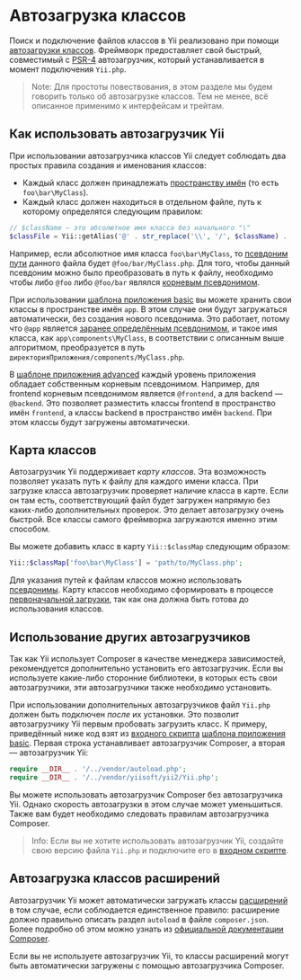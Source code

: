 Автозагрузка классов
=================

Поиск и подключение файлов классов в Yii реализовано при помощи
[автозагрузки классов](https://www.php.net/manual/ru/language.oop5.autoload.php). Фреймворк предоставляет свой быстрый,
совместимый с [PSR-4](https://github.com/php-fig/fig-standards/blob/master/accepted/PSR-4-autoloader.md)
автозагрузчик, который устанавливается в момент подключения `Yii.php`.

> Note: Для простоты повествования, в этом разделе мы будем говорить только об автозагрузке классов. Тем не менее,
  всё описанное применимо к интерфейсам и трейтам.

Как использовать автозагрузчик Yii <span id="using-yii-autoloader"></span>
--------------------------------------------------------------

При использовании автозагрузчика классов Yii следует соблюдать два простых правила создания и именования классов:

* Каждый класс должен принадлежать [пространству имён](https://www.php.net/manual/ru/language.namespaces.php)
  (то есть `foo\bar\MyClass`).
* Каждый класс должен находиться в отдельном файле, путь к которому определятся следующим правилом:

```php
// $className — это абсолютное имя класса без начального "\"
$classFile = Yii::getAlias('@' . str_replace('\\', '/', $className) . '.php');
```

Например, если абсолютное имя класса `foo\bar\MyClass`, то [псевдоним пути](concept-aliases.md) данного файла будет
`@foo/bar/MyClass.php`. Для того, чтобы данный псевдоним можно было преобразовать в путь к файлу, необходимо чтобы
либо `@foo` либо `@foo/bar` являлся [корневым псевдонимом](concept-aliases.md#defining-aliases).

При использовании [шаблона приложения basic](start-installation.md) вы можете хранить свои классы в пространстве имён `app`.
В этом случае они будут загружаться автоматически, без создания нового псевдонима. Это работает, потому что `@app`
является [заранее определённым псевдонимом](concept-aliases.md#predefined-aliases), и такое имя класса, как
`app\components\MyClass`, в соответствии с описанным выше алгоритмом, преобразуется в путь
`директорияПриложения/components/MyClass.php`.

В [шаблоне приложения advanced](tutorial-advanced-app.md) каждый уровень приложения обладает собственным корневым
псевдонимом. Например, для frontend корневым псевдонимом является `@frontend`, а для backend — `@backend`. Это позволяет
разместить классы frontend в пространство имён `frontend`, а классы backend в пространство имён `backend`. При этом
классы будут загружены автоматически.


Карта классов <span id="class-map"></span>
---------------------------------

Автозагрузчик Yii поддерживает *карту классов*. Эта возможность позволяет указать путь к файлу для каждого имени класса.
При загрузке класса автозагрузчик проверяет наличие класса в карте. Если он там есть, соответствующий файл будет загружен
напрямую без каких-либо дополнительных проверок. Это делает автозагрузку очень быстрой. Все классы самого фреймворка
загружаются именно этим способом.

Вы можете добавить класс в карту `Yii::$classMap` следующим образом:

```php
Yii::$classMap['foo\bar\MyClass'] = 'path/to/MyClass.php';
```

Для указания путей к файлам классов можно использовать [псевдонимы](concept-aliases.md). Карту классов необходимо
сформировать в процессе [первоначальной загрузки](runtime-bootstrapping.md), так как она должна быть готова до
использования классов.


Использование других автозагрузчиков <span id="using-other-autoloaders"></span>
------------------------------------------------------------------

Так как Yii использует Composer в качестве менеджера зависимостей, рекомендуется дополнительно установить его автозагрузчик.
Если вы используете какие-либо сторонние библиотеки, в которых есть свои автозагрузчики, эти автозагрузчики также необходимо
установить.

При использовании дополнительных автозагрузчиков файл `Yii.php` должен быть подключен *после* их установки. Это позволит
автозагрузчику Yii первым пробовать загрузить класс. К примеру, приведённый ниже код взят из
[входного скрипта](structure-entry-scripts.md) [шаблона приложения basic](start-installation.md). Первая строка устанавливает
автозагрузчик Composer, а вторая — автозагрузчик Yii:

```php
require __DIR__ . '/../vendor/autoload.php';
require __DIR__ . '/../vendor/yiisoft/yii2/Yii.php';
```

Вы можете использовать автозагрузчик Composer без автозагрузчика Yii. Однако скорость автозагрузки в этом случае
может уменьшиться. Также вам будет необходимо следовать правилам автозагрузчика Composer.

> Info: Если вы не хотите использовать автозагрузчик Yii, создайте свою версию файла `Yii.php`
  и подключите его в [входном скрипте](structure-entry-scripts.md).


Автозагрузка классов расширений <span id="autoloading-extension-classes"></span>
-------------------------------------------------------------------

Автозагрузчик Yii может автоматически загружать классы [расширений](structure-extensions.md) в том случае, если соблюдается
единственное правило: расширение должно правильно описать раздел `autoload` в файле `composer.json`. Более подробно об
этом можно узнать из [официальной документации Composer](https://getcomposer.org/doc/04-schema.md#autoload).

Если вы не используете автозагрузчик Yii, то классы расширений могут быть автоматически загружены с помощью
автозагрузчика Composer.
